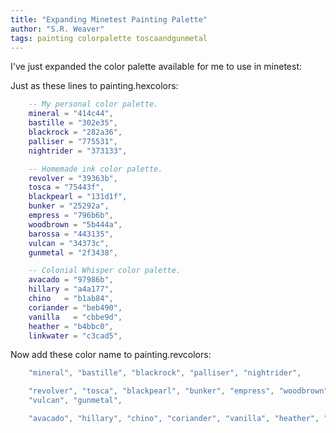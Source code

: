 ```yaml
---
title: "Expanding Minetest Painting Palette"
author: "S.R. Weaver"
tags: painting colorpalette toscaandgunmetal
---
```

I've just expanded the color palette available for me to use in minetest:

Just as these lines to painting.hexcolors:

~~~lua
    -- My personal color palette.
    mineral = "414c44",
    bastille = "302e35",
    blackrock = "282a36",
    palliser = "775531",
    nightrider = "373133",

    -- Homemade ink color palette.
    revolver = "39363b",
    tosca = "75443f",
    blackpearl = "131d1f",
    bunker = "25292a",
    empress = "796b6b",
    woodbrown = "5b444a",
    barossa = "443135",
    vulcan = "34373c",
    gunmetal = "2f3438",

    -- Colonial Whisper color palette.
    avacado = "97986b",
    hillary = "a4a177",
    chino   = "b1ab84",
    coriander = "beb490",
    vanilla   = "cbbe9d",
    heather = "b4bbc0",
    linkwater = "c3cad5",
~~~

Now add these color name to painting.revcolors:

~~~lua
    "mineral", "bastille", "blackrock", "palliser", "nightrider",

    "revolver", "tosca", "blackpearl", "bunker", "empress", "woodbrown", "barossa",
    "vulcan", "gunmetal",

    "avacado", "hillary", "chino", "coriander", "vanilla", "heather", "linkwater",
~~~
